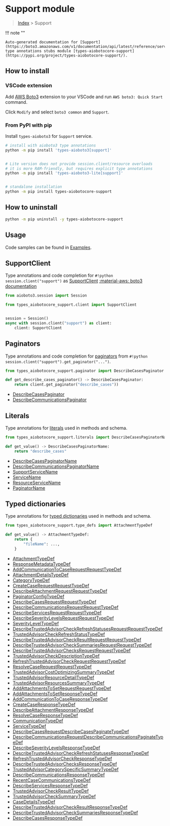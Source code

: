 # Support module

> [Index](../README.md) > Support


!!! note ""

    Auto-generated documentation for [Support](https://boto3.amazonaws.com/v1/documentation/api/latest/reference/services/support.html#Support)
    type annotations stubs module [types-aiobotocore-support](https://pypi.org/project/types-aiobotocore-support/).

## How to install

### VSCode extension

Add [AWS Boto3](https://marketplace.visualstudio.com/items?itemName=Boto3typed.boto3-ide)
extension to your VSCode and run `AWS boto3: Quick Start` command.

Click `Modify` and select `boto3 common` and `Support`.

### From PyPI with pip

Install `types-aioboto3` for `Support` service.

```bash
# install with aioboto3 type annotations
python -m pip install 'types-aioboto3[support]'


# Lite version does not provide session.client/resource overloads
# it is more RAM-friendly, but requires explicit type annotations
python -m pip install 'types-aioboto3-lite[support]'


# standalone installation
python -m pip install types-aiobotocore-support
```



## How to uninstall

```bash
python -m pip uninstall -y types-aiobotocore-support
```

## Usage

Code samples can be found in [Examples](./usage.md).

## SupportClient

Type annotations and code completion for  `#!python session.client("support")` as [SupportClient](./client.md)
[:material-aws: boto3 documentation](https://boto3.amazonaws.com/v1/documentation/api/latest/reference/services/support.html#Support.Client)

```python title="Usage example"
from aioboto3.session import Session

from types_aiobotocore_support.client import SupportClient


session = Session()
async with session.client("support") as client:
    client: SupportClient
```


## Paginators

Type annotations and code completion for
[paginators](./paginators.md)
from `#!python session.client("support").get_paginator("...")`.

```python title="Usage example"
from types_aiobotocore_support.paginator import DescribeCasesPaginator

def get_describe_cases_paginator() -> DescribeCasesPaginator:
    return client.get_paginator("describe_cases"))
```

- [DescribeCasesPaginator](./paginators.md#describecasespaginator)
- [DescribeCommunicationsPaginator](./paginators.md#describecommunicationspaginator)








## Literals

Type annotations for [literals](./literals.md) used in methods and schema.

```python title="Usage example"
from types_aiobotocore_support.literals import DescribeCasesPaginatorName

def get_value() -> DescribeCasesPaginatorName:
    return "describe_cases"
```

- [DescribeCasesPaginatorName](./literals.md#describecasespaginatorname)
- [DescribeCommunicationsPaginatorName](./literals.md#describecommunicationspaginatorname)
- [SupportServiceName](./literals.md#supportservicename)
- [ServiceName](./literals.md#servicename)
- [ResourceServiceName](./literals.md#resourceservicename)
- [PaginatorName](./literals.md#paginatorname)




## Typed dictionaries

Type annotations for [typed dictionaries](./type_defs.md) used in methods and schema.

```python title="Usage example"
from types_aiobotocore_support.type_defs import AttachmentTypeDef

def get_value() -> AttachmentTypeDef:
    return {
        "fileName": ...,
    }
```

- [AttachmentTypeDef](./type_defs.md#attachmenttypedef)
- [ResponseMetadataTypeDef](./type_defs.md#responsemetadatatypedef)
- [AddCommunicationToCaseRequestRequestTypeDef](./type_defs.md#addcommunicationtocaserequestrequesttypedef)
- [AttachmentDetailsTypeDef](./type_defs.md#attachmentdetailstypedef)
- [CategoryTypeDef](./type_defs.md#categorytypedef)
- [CreateCaseRequestRequestTypeDef](./type_defs.md#createcaserequestrequesttypedef)
- [DescribeAttachmentRequestRequestTypeDef](./type_defs.md#describeattachmentrequestrequesttypedef)
- [PaginatorConfigTypeDef](./type_defs.md#paginatorconfigtypedef)
- [DescribeCasesRequestRequestTypeDef](./type_defs.md#describecasesrequestrequesttypedef)
- [DescribeCommunicationsRequestRequestTypeDef](./type_defs.md#describecommunicationsrequestrequesttypedef)
- [DescribeServicesRequestRequestTypeDef](./type_defs.md#describeservicesrequestrequesttypedef)
- [DescribeSeverityLevelsRequestRequestTypeDef](./type_defs.md#describeseveritylevelsrequestrequesttypedef)
- [SeverityLevelTypeDef](./type_defs.md#severityleveltypedef)
- [DescribeTrustedAdvisorCheckRefreshStatusesRequestRequestTypeDef](./type_defs.md#describetrustedadvisorcheckrefreshstatusesrequestrequesttypedef)
- [TrustedAdvisorCheckRefreshStatusTypeDef](./type_defs.md#trustedadvisorcheckrefreshstatustypedef)
- [DescribeTrustedAdvisorCheckResultRequestRequestTypeDef](./type_defs.md#describetrustedadvisorcheckresultrequestrequesttypedef)
- [DescribeTrustedAdvisorCheckSummariesRequestRequestTypeDef](./type_defs.md#describetrustedadvisorchecksummariesrequestrequesttypedef)
- [DescribeTrustedAdvisorChecksRequestRequestTypeDef](./type_defs.md#describetrustedadvisorchecksrequestrequesttypedef)
- [TrustedAdvisorCheckDescriptionTypeDef](./type_defs.md#trustedadvisorcheckdescriptiontypedef)
- [RefreshTrustedAdvisorCheckRequestRequestTypeDef](./type_defs.md#refreshtrustedadvisorcheckrequestrequesttypedef)
- [ResolveCaseRequestRequestTypeDef](./type_defs.md#resolvecaserequestrequesttypedef)
- [TrustedAdvisorCostOptimizingSummaryTypeDef](./type_defs.md#trustedadvisorcostoptimizingsummarytypedef)
- [TrustedAdvisorResourceDetailTypeDef](./type_defs.md#trustedadvisorresourcedetailtypedef)
- [TrustedAdvisorResourcesSummaryTypeDef](./type_defs.md#trustedadvisorresourcessummarytypedef)
- [AddAttachmentsToSetRequestRequestTypeDef](./type_defs.md#addattachmentstosetrequestrequesttypedef)
- [AddAttachmentsToSetResponseTypeDef](./type_defs.md#addattachmentstosetresponsetypedef)
- [AddCommunicationToCaseResponseTypeDef](./type_defs.md#addcommunicationtocaseresponsetypedef)
- [CreateCaseResponseTypeDef](./type_defs.md#createcaseresponsetypedef)
- [DescribeAttachmentResponseTypeDef](./type_defs.md#describeattachmentresponsetypedef)
- [ResolveCaseResponseTypeDef](./type_defs.md#resolvecaseresponsetypedef)
- [CommunicationTypeDef](./type_defs.md#communicationtypedef)
- [ServiceTypeDef](./type_defs.md#servicetypedef)
- [DescribeCasesRequestDescribeCasesPaginateTypeDef](./type_defs.md#describecasesrequestdescribecasespaginatetypedef)
- [DescribeCommunicationsRequestDescribeCommunicationsPaginateTypeDef](./type_defs.md#describecommunicationsrequestdescribecommunicationspaginatetypedef)
- [DescribeSeverityLevelsResponseTypeDef](./type_defs.md#describeseveritylevelsresponsetypedef)
- [DescribeTrustedAdvisorCheckRefreshStatusesResponseTypeDef](./type_defs.md#describetrustedadvisorcheckrefreshstatusesresponsetypedef)
- [RefreshTrustedAdvisorCheckResponseTypeDef](./type_defs.md#refreshtrustedadvisorcheckresponsetypedef)
- [DescribeTrustedAdvisorChecksResponseTypeDef](./type_defs.md#describetrustedadvisorchecksresponsetypedef)
- [TrustedAdvisorCategorySpecificSummaryTypeDef](./type_defs.md#trustedadvisorcategoryspecificsummarytypedef)
- [DescribeCommunicationsResponseTypeDef](./type_defs.md#describecommunicationsresponsetypedef)
- [RecentCaseCommunicationsTypeDef](./type_defs.md#recentcasecommunicationstypedef)
- [DescribeServicesResponseTypeDef](./type_defs.md#describeservicesresponsetypedef)
- [TrustedAdvisorCheckResultTypeDef](./type_defs.md#trustedadvisorcheckresulttypedef)
- [TrustedAdvisorCheckSummaryTypeDef](./type_defs.md#trustedadvisorchecksummarytypedef)
- [CaseDetailsTypeDef](./type_defs.md#casedetailstypedef)
- [DescribeTrustedAdvisorCheckResultResponseTypeDef](./type_defs.md#describetrustedadvisorcheckresultresponsetypedef)
- [DescribeTrustedAdvisorCheckSummariesResponseTypeDef](./type_defs.md#describetrustedadvisorchecksummariesresponsetypedef)
- [DescribeCasesResponseTypeDef](./type_defs.md#describecasesresponsetypedef)

